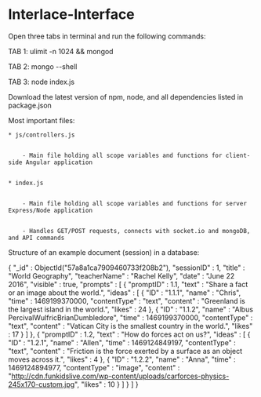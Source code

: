 # Interlace-Interface

Open three tabs in terminal and run the following commands:


TAB 1: ulimit -n 1024 && mongod


TAB 2: mongo --shell


TAB 3: node index.js



Download the latest version of npm, node, and all dependencies listed in package.json 



Most important files:


	* js/controllers.js


		- Main file holding all scope variables and functions for client-side Angular application


	* index.js


		- Main file holding all scope variables and functions for server Express/Node application


		- Handles GET/POST requests, connects with socket.io and mongoDB, and API commands



Structure of an example document (session) in a database:


{
	"_id" : ObjectId("57a8a1ca7909460733f208b2"),
	"sessionID" : 1,
	"title" : "World Geography",
	"teacherName" : "Rachel Kelly",
	"date" : "June 22 2016",
	"visible" : true,
	"prompts" : [
		{
			"promptID" : 1.1,
			"text" : "Share a fact or an image about the world.",
			"ideas" : [
				{
					"ID" : "1.1.1",
					"name" : "Chris",
					"time" : 1469199370000,
					"contentType" : "text",
					"content" : "Greenland is the largest island in the world.",
					"likes" : 24
				},
				{
					"ID" : "1.1.2",
					"name" : "Albus PercivalWulfricBrianDumbledore",
					"time" : 1469199370000,
					"contentType" : "text",
					"content" : "Vatican City is the smallest country in the world.",
					"likes" : 17
				}
			]
		},
		{
			"promptID" : 1.2,
			"text" : "How do forces act on us?",
			"ideas" : [
				{
					"ID" : "1.2.1",
					"name" : "Allen",
					"time" : 1469124849197,
					"contentType" : "text",
					"content" : "Friction is the force exerted by a surface as an object moves across it.",
					"likes" : 4
				},
				{
					"ID" : "1.2.2",
					"name" : "Anna",
					"time" : 1469124894977,
					"contentType" : "image",
					"content" : "http://cdn.funkidslive.com/wp-content/uploads/carforces-physics-245x170-custom.jpg",
					"likes" : 10
				}
			]
		}
	]
}
